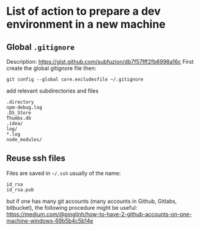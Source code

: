 # List of action to prepare a dev environment in a new machine

## Global `.gitignore`

Description: https://gist.github.com/subfuzion/db7f57fff2fb6998a16c
First create the global gitignore file then:

```
git config --global core.excludesfile ~/.gitignore
```

add relevant subdirectories and files

```
.directory
npm-debug.log
.DS_Store
Thumbs.db
.idea/
log/
*.log
node_modules/
```

## Reuse ssh files

Files are saved in `~/.ssh` usually of the name:

```
id_rsa
id_rsa.pub
```

but if one has many git accounts (many accounts in Github, Gitlabs, bitbucket), the following procedure might be useful: https://medium.com/@pinglinh/how-to-have-2-github-accounts-on-one-machine-windows-69b5b4c5b14e
